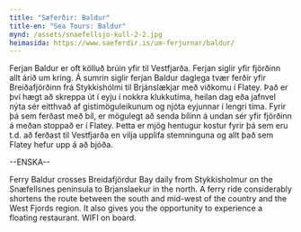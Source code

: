 ```yaml
---
title: "Sæferðir: Baldur"
title-en: "Sea Tours: Baldur"
mynd: /assets/snaefellsjo-kull-2-2.jpg
heimasida: https://www.saeferdir.is/um-ferjurnar/baldur/
---
```

Ferjan Baldur er oft kölluð brúin yfir til Vestfjarða. Ferjan siglir yfir fjörðinn allt árið um kring. Á sumrin siglir ferjan Baldur daglega tvær ferðir yfir Breiðafjörðinn frá Stykkishólmi til Brjánslækjar með viðkomu í Flatey. Það er því hægt að skreppa út í eyju í nokkra klukkutíma, heilan dag eða jafnvel nýta sér eitthvað af gistimöguleikunum og njóta eyjunnar í lengri tíma. Fyrir þá sem ferðast með bíl, er mögulegt að senda bílinn á undan sér yfir fjörðinn á meðan stoppað er í Flatey. Þetta er mjög hentugur kostur fyrir þá sem eru t.d. að ferðast til Vestfjarða en vilja upplifa stemninguna og allt það sem Flatey hefur upp á að bjóða.

\--ENSKA--

Ferry Baldur crosses Breidafjördur Bay daily from Stykkisholmur on the Snæfellsnes peninsula to Brjanslaekur in the north. A ferry ride considerably shortens the route between the south and mid-west of the country and the West Fjords region. It also gives you the opportunity to experience a floating restaurant. WIFI on board.